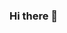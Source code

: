 ### Hi there 👋

<!--
**bakht200/bakht200** is a ✨ _special_ ✨ repository because its `README.md` (this file) appears on your GitHub profile.

Here are some ideas to get you started:

- 🔭 I’m currently working on Caspar AI
- 🌱 I’m currently learning ReactNative
- 📫 How to reach me: bakhtbiland200@gmail.com

